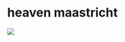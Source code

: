 # heaven maastricht
![](https://github.com/lipsch0/ALF-RADIO/blob/master/%E5%9B%97/ArtBoard%20Image%20(24).jpg)
